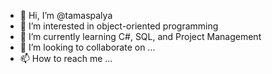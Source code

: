 - 👋 Hi, I’m @tamaspalya
- 👀 I’m interested in object-oriented programming
- 🌱 I’m currently learning C#, SQL, and Project Management
- 💞️ I’m looking to collaborate on ...
- 📫 How to reach me ...

<!---
tamaspalya/tamaspalya is a ✨ special ✨ repository because its `README.md` (this file) appears on your GitHub profile.
You can click the Preview link to take a look at your changes.
--->

